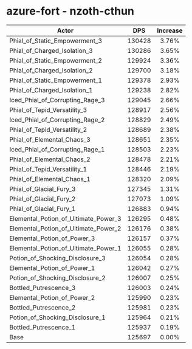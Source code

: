 # azure-fort - nzoth-cthun
| Actor | DPS | Increase |
|---|:---:|:---:|
|Phial_of_Static_Empowerment_3|130428|3.76%|
|Phial_of_Charged_Isolation_3|130286|3.65%|
|Phial_of_Static_Empowerment_2|129924|3.36%|
|Phial_of_Charged_Isolation_2|129700|3.18%|
|Phial_of_Static_Empowerment_1|129378|2.93%|
|Phial_of_Charged_Isolation_1|129238|2.82%|
|Iced_Phial_of_Corrupting_Rage_3|129045|2.66%|
|Phial_of_Tepid_Versatility_3|128917|2.56%|
|Iced_Phial_of_Corrupting_Rage_2|128829|2.49%|
|Phial_of_Tepid_Versatility_2|128689|2.38%|
|Phial_of_Elemental_Chaos_3|128651|2.35%|
|Iced_Phial_of_Corrupting_Rage_1|128503|2.23%|
|Phial_of_Elemental_Chaos_2|128478|2.21%|
|Phial_of_Tepid_Versatility_1|128446|2.19%|
|Phial_of_Elemental_Chaos_1|128320|2.09%|
|Phial_of_Glacial_Fury_3|127345|1.31%|
|Phial_of_Glacial_Fury_2|127073|1.09%|
|Phial_of_Glacial_Fury_1|126883|0.94%|
|Elemental_Potion_of_Ultimate_Power_3|126295|0.48%|
|Elemental_Potion_of_Ultimate_Power_2|126176|0.38%|
|Elemental_Potion_of_Power_3|126157|0.37%|
|Elemental_Potion_of_Ultimate_Power_1|126055|0.28%|
|Potion_of_Shocking_Disclosure_3|126054|0.28%|
|Elemental_Potion_of_Power_1|126042|0.27%|
|Potion_of_Shocking_Disclosure_2|126007|0.25%|
|Bottled_Putrescence_3|126003|0.24%|
|Elemental_Potion_of_Power_2|125990|0.23%|
|Bottled_Putrescence_2|125981|0.23%|
|Potion_of_Shocking_Disclosure_1|125964|0.21%|
|Bottled_Putrescence_1|125937|0.19%|
|Base|125697|0.00%|
